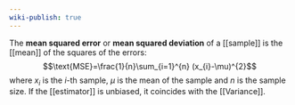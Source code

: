 ```yaml
---
wiki-publish: true
---
```

The **mean squared error** or **mean squared deviation** of a [[sample]] is the [[mean]] of the squares of the errors:
$$\text{MSE}=\frac{1}{n}\sum_{i=1}^{n} (x_{i}-\mu)^{2}$$
where $x_{i}$ is the $i$-th sample, $\mu$ is the mean of the sample and $n$ is the sample size. If the [[estimator]] is unbiased, it coincides with the [[Variance]].